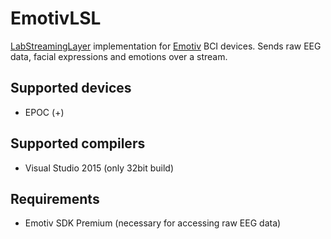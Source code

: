 # EmotivLSL
[LabStreamingLayer](https://github.com/sccn/labstreaminglayer) implementation for [Emotiv](https://www.emotiv.com) BCI devices. Sends raw EEG data, facial expressions and emotions over a stream.

## Supported devices
- EPOC (+)

## Supported compilers
- Visual Studio 2015 (only 32bit build)

## Requirements
- Emotiv SDK Premium (necessary for accessing raw EEG data)
